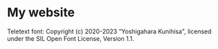 # My website

Teletext font: Copyright (c) 2020-2023 “Yoshigahara Kunihisa", licensed under the SIL Open Font License, Version 1.1.

